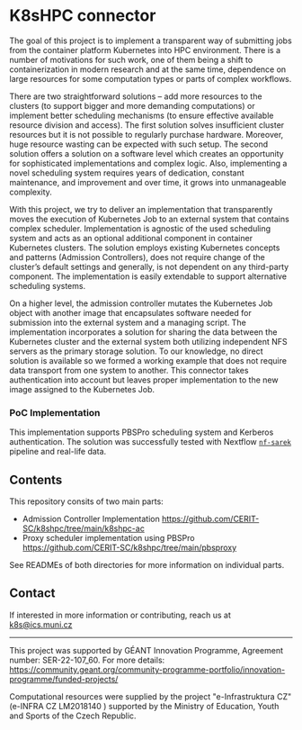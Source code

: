 # K8sHPC connector

The goal of this project is to implement a transparent way of submitting jobs from the container platform Kubernetes into HPC environment. There is a number of motivations for such work, one of them being a shift to containerization in modern research and at the same time, dependence on large resources for some computation types or parts of complex workflows. 

There are two straightforward solutions – add more resources to the clusters (to support bigger and more demanding computations) or implement better scheduling mechanisms (to ensure effective available resource division and access). The first solution solves insufficient cluster resources but it is not possible to regularly purchase hardware. Moreover, huge resource wasting can be expected with such setup. The second solution offers a solution on a software level which creates an opportunity for sophisticated implementations and complex logic. Also, implementing a novel scheduling system requires years of dedication, constant maintenance, and improvement and over time, it grows into unmanageable complexity. 

With this project, we try to deliver an implementation that transparently moves the execution of Kubernetes Job to an external system that contains complex scheduler. Implementation is agnostic of the used scheduling system and acts as an optional additional component in container Kubernetes clusters. The solution employs existing Kubernetes concepts and patterns (Admission Controllers), does not require change of the cluster’s default settings and generally, is not dependent on any third-party component. The implementation is easily extendable to support alternative scheduling systems.

On a higher level, the admission controller mutates the Kubernetes Job object with another image that encapsulates software needed for submission into the external system and a managing script. The implementation incorporates a solution for sharing the data between the Kubernetes cluster and the external system both utilizing independent NFS servers as the primary storage solution. To our knowledge, no direct solution is available so we formed a working example that does not require data transport from one system to another. This connector takes authentication into account but leaves proper implementation to the new image assigned to the Kubernetes Job. 

### PoC Implementation
This implementation supports PBSPro scheduling system and Kerberos authentication. The solution was successfully tested with Nextflow [`nf-sarek`](https://github.com/nf-core/sarek/) pipeline and real-life data.

## Contents
This repository consits of two main parts:
- Admission Controller Implementation https://github.com/CERIT-SC/k8shpc/tree/main/k8shpc-ac
- Proxy scheduler implementation using PBSPro  https://github.com/CERIT-SC/k8shpc/tree/main/pbsproxy

See READMEs of both directories for more information on individual parts.

## Contact
If interested in more information or contributing, reach us at k8s@ics.muni.cz

-------------------------------------------------------
This project was supported by GÉANT Innovation Programme, Agreement number: SER-22-107_60. For more details: https://community.geant.org/community-programme-portfolio/innovation-programme/funded-projects/

Computational resources were supplied by the project "e-Infrastruktura CZ" (e-INFRA CZ LM2018140 ) supported by the Ministry of Education, Youth and Sports of the Czech Republic.
